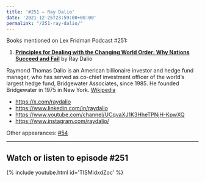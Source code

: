```yaml
---
title: '#251 – Ray Dalio'
date: '2021-12-25T23:59:00+00:00'
permalink: "/251-ray-dalio/"
---
```


Books mentioned on Lex Fridman Podcast #251:

1. <b><a href="https://amzn.to/44EW5NM" target="_blank" rel="sponsored noopener noreferrer">Principles for Dealing with the Changing World Order: Why Nations Succeed and Fail</a></b> by Ray Dalio

<!--more-->

Raymond Thomas Dalio is an American billionaire investor and hedge fund manager, who has served as co-chief investment officer of the world’s largest hedge fund, Bridgewater Associates, since 1985. He founded Bridgewater in 1975 in New York. <a href="https://en.wikipedia.org/wiki/Ray_Dalio" target="_blank">Wikipedia</a>

- <a href="https://x.com/raydalio" target="_blank">https://x.com/raydalio</a>
- <a href="https://www.linkedin.com/in/raydalio" target="_blank">https://www.linkedin.com/in/raydalio</a>
- <a href="https://www.youtube.com/channel/UCqvaXJ1K3HheTPNjH-KpwXQ" target="_blank">https://www.youtube.com/channel/UCqvaXJ1K3HheTPNjH-KpwXQ</a>
- <a href="https://www.instagram.com/raydalio/" target="_blank">https://www.instagram.com/raydalio/</a>

Other appearances: [\#54](/54-ray-dalio/)

- - - - - -

## Watch or listen to episode #251

{% include youtube.html id='TISMidxdZoc' %}